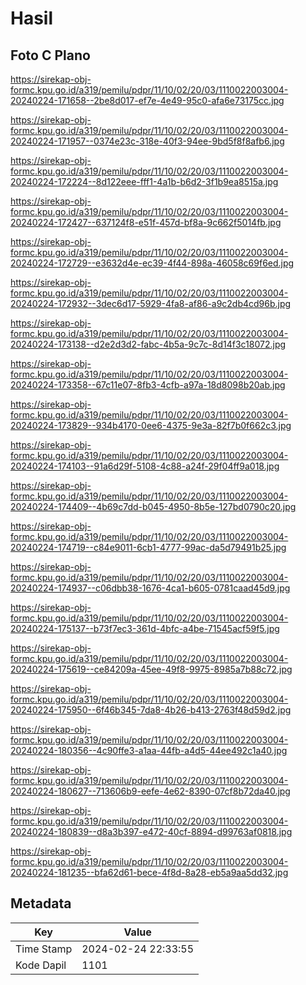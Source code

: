 # Hasil

## Foto C Plano

https://sirekap-obj-formc.kpu.go.id/a319/pemilu/pdpr/11/10/02/20/03/1110022003004-20240224-171658--2be8d017-ef7e-4e49-95c0-afa6e73175cc.jpg

https://sirekap-obj-formc.kpu.go.id/a319/pemilu/pdpr/11/10/02/20/03/1110022003004-20240224-171957--0374e23c-318e-40f3-94ee-9bd5f8f8afb6.jpg

https://sirekap-obj-formc.kpu.go.id/a319/pemilu/pdpr/11/10/02/20/03/1110022003004-20240224-172224--8d122eee-fff1-4a1b-b6d2-3f1b9ea8515a.jpg

https://sirekap-obj-formc.kpu.go.id/a319/pemilu/pdpr/11/10/02/20/03/1110022003004-20240224-172427--637124f8-e51f-457d-bf8a-9c662f5014fb.jpg

https://sirekap-obj-formc.kpu.go.id/a319/pemilu/pdpr/11/10/02/20/03/1110022003004-20240224-172729--e3632d4e-ec39-4f44-898a-46058c69f6ed.jpg

https://sirekap-obj-formc.kpu.go.id/a319/pemilu/pdpr/11/10/02/20/03/1110022003004-20240224-172932--3dec6d17-5929-4fa8-af86-a9c2db4cd96b.jpg

https://sirekap-obj-formc.kpu.go.id/a319/pemilu/pdpr/11/10/02/20/03/1110022003004-20240224-173138--d2e2d3d2-fabc-4b5a-9c7c-8d14f3c18072.jpg

https://sirekap-obj-formc.kpu.go.id/a319/pemilu/pdpr/11/10/02/20/03/1110022003004-20240224-173358--67c11e07-8fb3-4cfb-a97a-18d8098b20ab.jpg

https://sirekap-obj-formc.kpu.go.id/a319/pemilu/pdpr/11/10/02/20/03/1110022003004-20240224-173829--934b4170-0ee6-4375-9e3a-82f7b0f662c3.jpg

https://sirekap-obj-formc.kpu.go.id/a319/pemilu/pdpr/11/10/02/20/03/1110022003004-20240224-174103--91a6d29f-5108-4c88-a24f-29f04ff9a018.jpg

https://sirekap-obj-formc.kpu.go.id/a319/pemilu/pdpr/11/10/02/20/03/1110022003004-20240224-174409--4b69c7dd-b045-4950-8b5e-127bd0790c20.jpg

https://sirekap-obj-formc.kpu.go.id/a319/pemilu/pdpr/11/10/02/20/03/1110022003004-20240224-174719--c84e9011-6cb1-4777-99ac-da5d79491b25.jpg

https://sirekap-obj-formc.kpu.go.id/a319/pemilu/pdpr/11/10/02/20/03/1110022003004-20240224-174937--c06dbb38-1676-4ca1-b605-0781caad45d9.jpg

https://sirekap-obj-formc.kpu.go.id/a319/pemilu/pdpr/11/10/02/20/03/1110022003004-20240224-175137--b73f7ec3-361d-4bfc-a4be-71545acf59f5.jpg

https://sirekap-obj-formc.kpu.go.id/a319/pemilu/pdpr/11/10/02/20/03/1110022003004-20240224-175619--ce84209a-45ee-49f8-9975-8985a7b88c72.jpg

https://sirekap-obj-formc.kpu.go.id/a319/pemilu/pdpr/11/10/02/20/03/1110022003004-20240224-175950--6f46b345-7da8-4b26-b413-2763f48d59d2.jpg

https://sirekap-obj-formc.kpu.go.id/a319/pemilu/pdpr/11/10/02/20/03/1110022003004-20240224-180356--4c90ffe3-a1aa-44fb-a4d5-44ee492c1a40.jpg

https://sirekap-obj-formc.kpu.go.id/a319/pemilu/pdpr/11/10/02/20/03/1110022003004-20240224-180627--713606b9-eefe-4e62-8390-07cf8b72da40.jpg

https://sirekap-obj-formc.kpu.go.id/a319/pemilu/pdpr/11/10/02/20/03/1110022003004-20240224-180839--d8a3b397-e472-40cf-8894-d99763af0818.jpg

https://sirekap-obj-formc.kpu.go.id/a319/pemilu/pdpr/11/10/02/20/03/1110022003004-20240224-181235--bfa62d61-bece-4f8d-8a28-eb5a9aa5dd32.jpg


## Metadata

| Key        | Value               |
| ---------- | ------------------- |
| Time Stamp | 2024-02-24 22:33:55 |
| Kode Dapil | 1101                |



